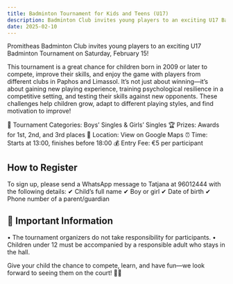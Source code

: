 ```yaml
---
title: Badminton Tournament for Kids and Teens (U17)
description: Badminton Club invites young players to an exciting U17 Badminton Tournament on Saturday, February 15!
date: 2025-02-10
---
```


Promitheas Badminton Club invites young players to an exciting U17 Badminton Tournament on Saturday, February 15!

This tournament is a great chance for children born in 2009 or later to compete, improve their skills, and enjoy the game with players from different clubs in Paphos and Limassol.
It’s not just about winning—it’s about gaining new playing experience, training psychological resilience in a competitive setting, and testing their skills against new opponents. These challenges help children grow, adapt to different playing styles, and find motivation to improve!

🏸 Tournament Categories: Boys’ Singles & Girls’ Singles
🏆 Prizes: Awards for 1st, 2nd, and 3rd places
📍 Location: View on Google Maps
⏰ Time: Starts at 13:00, finishes before 18:00
💰 Entry Fee: €5 per participant

## How to Register

To sign up, please send a WhatsApp message to Tatjana at 96012444 with the following details:
✔ Child’s full name
✔ Boy or girl
✔ Date of birth
✔ Phone number of a parent/guardian

## 📌 Important Information

• The tournament organizers do not take responsibility for participants.
• Children under 12 must be accompanied by a responsible adult who stays in the hall.

Give your child the chance to compete, learn, and have fun—we look forward to seeing them on the court! 🏸✨